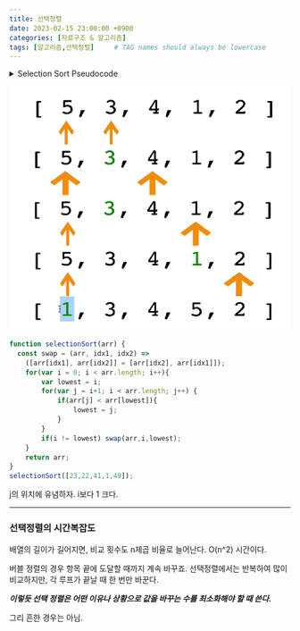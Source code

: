 ```yaml
---
title: 선택정렬
date: 2023-02-15 23:00:00 +0900
categories: [자료구조 & 알고리즘]
tags: [알고리즘,선택정렬]     # TAG names should always be lowercase
---
```


<details>
<summary>Selection Sort Pseudocode</summary>
<div markdown="1">       
- 순환하며 더작은 값을 찾을 때 최솟값으로 저장한다. 
- 값 자체를 저장하는 것이 아니라 *<u>인덱스를 저장한다.</u>* 
- 순환이 끝나면 *<u>최소값을 앞으로 보낸다.</u>* 
- 시작 값이 이미 최소값이라면 swap로직 실행할 필요 없다.
</div>
</details>

![selectionSort](/assets/img/selection-sort.png)

```javascript
function selectionSort(arr) {
  const swap = (arr, idx1, idx2) => 
    ([arr[idx1], arr[idx2]] = [arr[idx2], arr[idx1]]);
	for(var i = 0; i < arr.length; i++){
		var lowest = i;
		for(var j = i+1; i < arr.length; j++) {
			if(arr[j] < arr[lowest]){
				lowest = j; 
			}
		}
		if(i != lowest) swap(arr,i,lowest);
	}
	return arr;
}
selectionSort([23,22,41,1,49]);
```
j의 위치에 유념하자. i보다 1 크다. 

***

### 선택정렬의 시간복잡도
배열의 길이가 길어지면, 비교 횟수도 n제곱 비율로 늘어난다. 
O(n^2) 시간이다. 

버블 정렬의 경우 항목 끝에 도달할 때까지 계속 바꾸죠. 
선택정렬에서는 반복하여 많이 비교하지만,  각 루프가 끝날 때 한 번만 바꾼다. 

***이렇듯 선택 정렬은 어떤 이유나 상황으로 값을 바꾸는 수를 최소화해야 할 때 쓴다.*** 

그리 흔한 경우는 아님.